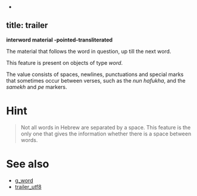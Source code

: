 -
title: trailer
---

**interword material -pointed-transliterated**


The material that follows the word in question, up till the next word.

This feature is present on objects of type *word*.

The value consists of spaces, newlines, punctuations and special marks that sometimes occur between verses, such as the
*nun hafukha*, and the *samekh* and *pe* markers.

# Hint
> Not all words in Hebrew are separated by a space.
This feature is the only one that gives the information whether there is a
space between words.

# See also

* [g_word](g_word) 
* [trailer_utf8](trailer_utf8) 
